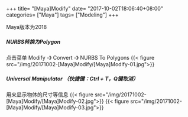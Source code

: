 +++
title= "[Maya]Modify"
date= "2017-10-02T18:06:40+08:00"
categories= ["Maya"]
tags= ["Modeling"]
+++

Maya版本为2018

##### NURBS转换为Polygon
点击菜单 Modify -》 Convert -》 NURBS To Polygons
{{< figure src="/img/20171002-[Maya]Modify/[Maya]Modify-01.jpg">}}

##### Universal Manipulator （快捷键：Ctrl + T，Q键取消）
用来显示物体的尺寸等信息
{{< figure src="/img/20171002-[Maya]Modify/[Maya]Modify-02.jpg">}}
{{< figure src="/img/20171002-[Maya]Modify/[Maya]Modify-03.jpg">}}
